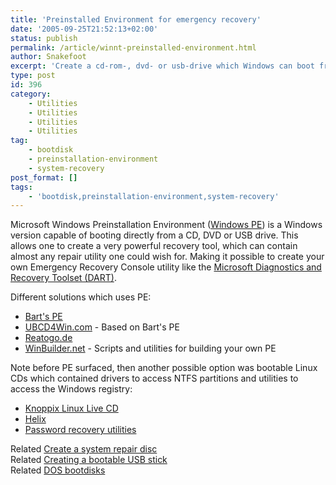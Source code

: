 ```yaml
---
title: 'Preinstalled Environment for emergency recovery'
date: '2005-09-25T21:52:13+02:00'
status: publish
permalink: /article/winnt-preinstalled-environment.html
author: Snakefoot
excerpt: 'Create a cd-rom-, dvd- or usb-drive which Windows can boot from.'
type: post
id: 396
category:
    - Utilities
    - Utilities
    - Utilities
    - Utilities
tag:
    - bootdisk
    - preinstallation-environment
    - system-recovery
post_format: []
tags:
    - 'bootdisk,preinstallation-environment,system-recovery'
---
```

Microsoft Windows Preinstallation Environment ([Windows PE](http://www.microsoft.com/whdc/system/winpreinst/WindowsPE_over.mspx "Windows Preinstallation Environment Overview")) is a Windows version capable of booting directly from a CD, DVD or USB drive. This allows one to create a very powerful recovery tool, which can contain almost any repair utility one could wish for. Making it possible to create your own Emergency Recovery Console utility like the [Microsoft Diagnostics and Recovery Toolset (DART)](http://www.microsoft.com/en-us/windows/enterprise/products-and-technologies/mdop/dart.aspx "Formerly known as ERD Commander").  
  
 Different solutions which uses PE:

- [Bart's PE](http://www.nu2.nu/pebuilder/)
- [UBCD4Win.com](http://www.ubcd4win.com/) - Based on Bart's PE
- [Reatogo.de](http://www.reatogo.de/)
- [WinBuilder.net](http://winbuilder.net/) - Scripts and utilities for building your own PE
 
 Note before PE surfaced, then another possible option was bootable Linux CDs which contained drivers to access NTFS partitions and utilities to access the Windows registry:
- [Knoppix Linux Live CD](http://www.knoppix.net/)
- [Helix](http://www.e-fense.com/helix/)
- [Password recovery utilities](/article/winnt-password-recovery.html)
 
 Related [Create a system repair disc](/article/winnt-usb-repair-disk.html)  
 Related [Creating a bootable USB stick](/article/windows-usb-boot.html)  
 Related [DOS bootdisks](/article/dos-bootdisk.html)  